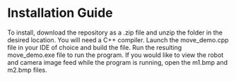 # Installation Guide
To install, download the repository as a .zip file and unzip the folder in the desired location. You will need a C++ compiler. Launch the move_demo.cpp file in your IDE of choice and build the file. Run the resulting move_demo.exe file to run the program. If you would like to view the robot and camera image feed while the program is running, open the m1.bmp and m2.bmp files.
